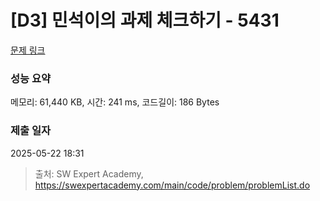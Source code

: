 # [D3] 민석이의 과제 체크하기 - 5431 

[문제 링크](https://swexpertacademy.com/main/code/problem/problemDetail.do?contestProbId=AWVl3rWKDBYDFAXm) 

### 성능 요약

메모리: 61,440 KB, 시간: 241 ms, 코드길이: 186 Bytes

### 제출 일자

2025-05-22 18:31



> 출처: SW Expert Academy, https://swexpertacademy.com/main/code/problem/problemList.do